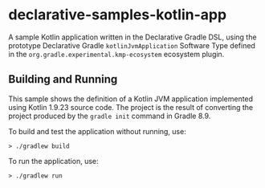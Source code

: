 # declarative-samples-kotlin-app
A sample Kotlin application written in the Declarative Gradle DSL, using the prototype Declarative Gradle `kotlinJvmApplication` Software Type defined in the `org.gradle.experimental.kmp-ecosystem` ecosystem plugin.

## Building and Running

This sample shows the definition of a Kotlin JVM application implemented using Kotlin 1.9.23 source code.
The project is the result of converting the project produced by the `gradle init` command in Gradle 8.9.

To build and test the application without running, use:

```shell
> ./gradlew build
```

To run the application, use:

```shell
> ./gradlew run
```
